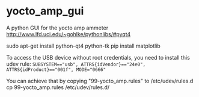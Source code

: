 # yocto_amp_gui
A python GUI for the yocto amp ammeter 
http://www.lfd.uci.edu/~gohlke/pythonlibs/#pyqt4

sudo apt-get install python-qt4 python-tk
pip install matplotlib

To access the USB device without root credentials, you need to install this udev rule:
`SUBSYSTEM=="usb", ATTRS{idVendor}=="24e0", ATTRS{idProduct}=="001f", MODE="0666"`

You can achieve that by copying "99-yocto_amp.rules" to /etc/udev/rules.d
cp 99-yocto_amp.rules /etc/udev/rules.d/
